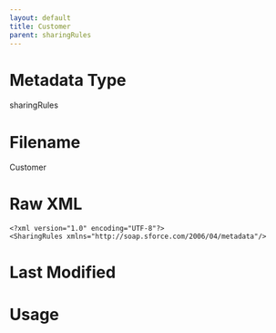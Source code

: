 ```yaml
---
layout: default
title: Customer
parent: sharingRules
---
```

# Metadata Type
sharingRules


# Filename 
Customer


# Raw XML
```
<?xml version="1.0" encoding="UTF-8"?>
<SharingRules xmlns="http://soap.sforce.com/2006/04/metadata"/>
```


# Last Modified


# Usage
